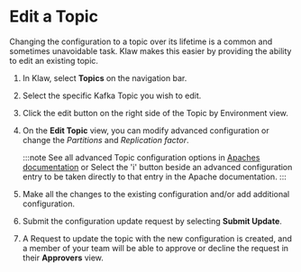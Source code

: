 # Edit a Topic

Changing the configuration to a topic over its lifetime is a common
and sometimes unavoidable task. Klaw makes this easier by providing the
ability to edit an existing topic.

1.  In Klaw, select **Topics** on the navigation bar.
2.  Select the specific Kafka Topic you wish to edit.
3.  Click the edit button on the right side of the Topic by Environment
    view.
4.  On the **Edit Topic** view, you can modify advanced configuration or
    change the _Partitions_ and _Replication factor_.

    :::note
    See all advanced Topic configuration options in [Apaches documentation](https://kafka.apache.org/documentation/#topicconfigs) or Select the 'i' button beside an advanced configuration entry to be taken directly to that entry in the Apache documentation.
    :::

5.  Make all the changes to the existing configuration and/or add additional
    configuration.
6.  Submit the configuration update request by selecting **Submit
    Update**.
7.  A Request to update the topic with the new configuration is created,
    and a member of your team will be able to approve or decline the
    request in their **Approvers** view.
